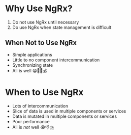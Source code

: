 # Why Use NgRx?

1. Do not use NgRx until necessary
2. Do use NgRx when state management is difficult

## When Not to Use NgRx

* Simple applications
* Little to no component intercommunication
* Synchronizing state 
* All is well 😁🌈🍀💰

# When to Use NgRx

* Lots of intercommunication
* Slice of data is used in multiple components or services
* Data is mutated in multiple components or services
* Poor performance
* All is *not* well 😭👎⛈️
